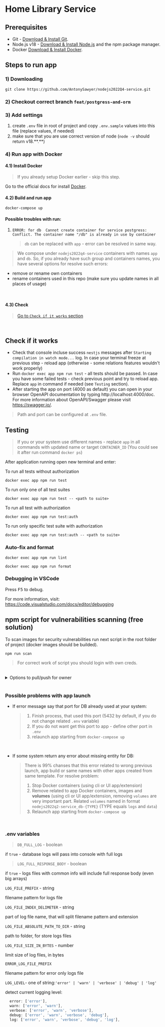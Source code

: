 # Home Library Service

## Prerequisites

- Git - [Download & Install Git](https://git-scm.com/downloads).
- Node.js v18 - [Download & Install Node.js](https://nodejs.org/en/download/) and the npm package manager.
- Docker [Download & Install Docker](https://docs.docker.com/engine/install/).

## Steps to run app

### 1) Downloading

```
git clone https://github.com/AntonySawyer/nodejs2022Q4-service.git
```

### 2) Checkout correct branch `feat/postgress-and-orm`

### 3) Add settings

1. create `.env` file in root of project and copy `.env.sample` values into this file (replace values, if needed)
2. make sure that you are use correct version of node (`node -v` should return v18.\*\*.\*\*)

### 4) Run app with Docker

#### 4.1) Install Docker

> If you already setup Docker earlier - skip this step.

Go to the official docs for install [Docker](https://docs.docker.com/engine/install/).

#### 4.2) Build and run app

```shell
docker-compose up
```

#### Possible troubles with run:

1. `ERROR: for db  Cannot create container for service postgress: Conflict. The container name "/db" is already in use by container`
   > `db` can be replaced with `app` - error can be resolved in same way.

> We compose under `nodejs2022q4-service` containers with names `app` and `db`. So, if you already have such group and containers names, you have several options for resolve such errors:

- remove or rename own containers
- rename containers used in this repo (make sure you update names in all places of usage)

<br />

#### 4.3) Check

> [Go to `Check if it works` section](#check-if-it-works)

</details>
<br>

## Check if it works

- Check that console incluse success `nestjs` messages after `Starting compilation in watch mode...` log. In case your terminal freeze at previous step - reload app (otherwise - some relations features wouldn't work properly)
- Run `docker exec app npm run test` - all tests should be passed. In case you have some failed tests - check previous point and try to reload app. Replace `app` in command if needed (see `Testing` section).
- After starting the app on port (4000 as default) you can open
  in your browser OpenAPI documentation by typing http://localhost:4000/doc.
  For more information about OpenAPI/Swagger please visit https://swagger.io/.

> Path and port can be configured at `.env` file.

## Testing

> If you or your system use different names - replace `app` in all commands with updated name or target `CONTAINER_ID` (You could see it after run command `docker ps`)

After application running open new terminal and enter:

To run all tests without authorization

```
docker exec app npm run test
```

To run only one of all test suites

```
docker exec app npm run test -- <path to suite>
```

To run all test with authorization

```
docker exec app npm run test:auth
```

To run only specific test suite with authorization

```
docker exec app npm run test:auth -- <path to suite>
```

### Auto-fix and format

```
docker exec app npm run lint
```

```
docker exec app npm run format
```

### Debugging in VSCode

Press <kbd>F5</kbd> to debug.

For more information, visit: https://code.visualstudio.com/docs/editor/debugging

## npm script for vulnerabilities scanning (free solution)

To scan images for security vulnerabilities run next script in the root folder of project (docker images should be builded).

```
npm run scan
```

> For correct work of script you should login with own creds.

<br />

<details>
  <summary>Options to pull/push for owner</summary>

Images pushed into private docker hub repository.

> In case of you have creds from related docker hub private repo, you can use following commands:

For get database image:

```
docker pull antonysawyer/home-library:db
```

For get application image:

```
docker pull antonysawyer/home-library:app
```

For push image to docker hub private repository (replace `tagname` to real one):

```
docker push antonysawyer/home-library:tagname
```

</details>

<br />

### Possible problems with app launch

- If error message say that port for DB already used at your system:

  > 1. Finish process, that used this port (5432 by default, if you do not change related `.env` variable)
  > 2. If you do not want get this port to app - define other port in `.env`
  > 3. relaunch app starting from `docker-compose up`

  <br />

- If some system return any error about missing entity for DB:

  > There is 99% chanses that this error related to wrong previous launch, app build or same names with other apps created from same template. For resolve problem:
  >
  > 1. Stop Docker containers (using cli or UI app/extension)
  > 2. Remove related to app Docker containers, images and **volumes** (using cli or UI app/extension, removing `volumes` are very important part. Related `volumes` named in format `nodejs2022q2-service_db-{TYPE}` (TYPE equals `logs` and `data`)
  > 3. Relaunch app starting from `docker-compose up`

    <br />

### .env variables

> `DB_FULL_LOG` - boolean

if `true` - database logs will pass into console with full logs
<br />

> `LOG_FULL_RESPONSE_BODY` - boolean

if `true` - logs files with common info will include full response body (even big arrays)
<br />

`LOG_FILE_PREFIX` - string

filename pattern for logs file
<br />

`LOG_FILE_INDEX_DELIMETER` - string

part of log file name, that will split filename pattern and extension
<br />

`LOG_FILE_ABSOLUTE_PATH_TO_DIR` - string

path to folder, for store logs files
<br />

`LOG_FILE_SIZE_IN_BYTES` - number

limit size of log files, in bytes
<br />

`ERROR_LOG_FILE_PREFIX`

filename pattern for error only logs file
<br />

`LOG_LEVEL`- one of string:`'error' | 'warn' | 'verbose' | 'debug' | 'log'`

detect current logging level:

```ts
  error: ['error'],
  warn: ['error', 'warn'],
  verbose: ['error', 'warn', 'verbose'],
  debug: ['error', 'warn', 'verbose', 'debug'],
  log: ['error', 'warn', 'verbose', 'debug', 'log'],
```

<br />
